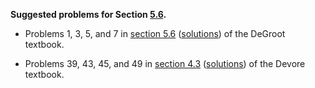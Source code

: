 **Suggested problems for Section [5.6](https://mml.johnmyersmath.com/stats-book/chapters/examples-of-rvs.html#normal-distributions).**

* Problems 1, 3, 5, and 7 in [section 5.6](https://drive.google.com/file/d/1TOu2pt6jVUPvWuI35E_EXbQqXsE_Xo_a/view?usp=drive_link) ([solutions](https://drive.google.com/file/d/1TOwk2LJThbQDPzeV1Ku5x5E8Ojv6Wmlg/view?usp=drive_link)) of the DeGroot textbook.

* Problems 39, 43, 45, and 49 in [section 4.3](https://drive.google.com/file/d/1TP-TvOYrMjec9NBCe3gtj5R4R79R6X95/view?usp=drive_link) ([solutions](https://drive.google.com/file/d/1TPXhLWhfESTzBgl-TtWXMMvviJ9OBTV0/view?usp=drive_link)) of the Devore textbook.
